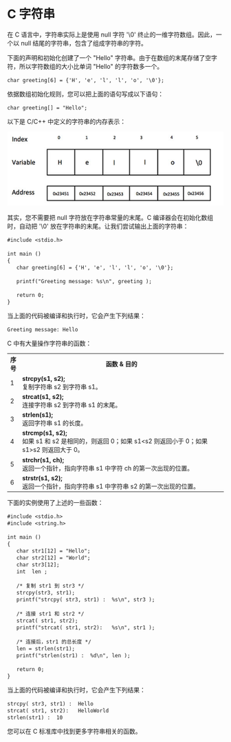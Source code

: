 # C 字符串

在 C 语言中，字符串实际上是使用 null 字符 '\0' 终止的一维字符数组。因此，一个以 null 结尾的字符串，包含了组成字符串的字符。

下面的声明和初始化创建了一个 "Hello" 字符串。由于在数组的末尾存储了空字符，所以字符数组的大小比单词 "Hello" 的字符数多一个。

```
char greeting[6] = {'H', 'e', 'l', 'l', 'o', '\0'};
```

依据数组初始化规则，您可以把上面的语句写成以下语句：

```
char greeting[] = "Hello";
```
以下是 C/C++ 中定义的字符串的内存表示：

![C/C++ 中的字符串表示](images/c-strings/string_representation.jpg)

其实，您不需要把 null 字符放在字符串常量的末尾。C 编译器会在初始化数组时，自动把 '\0' 放在字符串的末尾。让我们尝试输出上面的字符串：

```
#include <stdio.h>

int main ()
{
   char greeting[6] = {'H', 'e', 'l', 'l', 'o', '\0'};

   printf("Greeting message: %s\n", greeting );

   return 0;
}
```

当上面的代码被编译和执行时，它会产生下列结果：

```
Greeting message: Hello
```
C 中有大量操作字符串的函数：

</p> <table > <tr><th style="width:5%">序号</th><th>函数 &amp; 目的</th></tr> <tr><td>1</td><td><b>strcpy(s1, s2);</b><br />复制字符串 s2 到字符串 s1。</td></tr> <tr><td>2</td><td><b>strcat(s1, s2);</b><br />连接字符串 s2 到字符串 s1 的末尾。</td></tr> <tr><td>3</td><td><b>strlen(s1);</b><br />返回字符串 s1 的长度。</td></tr> <tr><td>4</td><td><b>strcmp(s1, s2);</b><br />如果 s1 和 s2 是相同的，则返回 0；如果 s1&lt;s2 则返回小于 0；如果 s1&gt;s2 则返回大于 0。</td></tr> <tr><td>5</td><td><b>strchr(s1, ch);</b><br />返回一个指针，指向字符串 s1 中字符 ch 的第一次出现的位置。</td></tr> <tr><td>6</td><td><b>strstr(s1, s2);</b><br />返回一个指针，指向字符串 s1 中字符串 s2 的第一次出现的位置。</td></tr> </table> <p>

下面的实例使用了上述的一些函数：

```
#include <stdio.h>
#include <string.h>

int main ()
{
   char str1[12] = "Hello";
   char str2[12] = "World";
   char str3[12];
   int  len ;

   /* 复制 str1 到 str3 */
   strcpy(str3, str1);
   printf("strcpy( str3, str1) :  %s\n", str3 );

   /* 连接 str1 和 str2 */
   strcat( str1, str2);
   printf("strcat( str1, str2):   %s\n", str1 );

   /* 连接后，str1 的总长度 */
   len = strlen(str1);
   printf("strlen(str1) :  %d\n", len );

   return 0;
}
```

当上面的代码被编译和执行时，它会产生下列结果：

```
strcpy( str3, str1) :  Hello
strcat( str1, str2):   HelloWorld
strlen(str1) :  10
```
您可以在 C 标准库中找到更多字符串相关的函数。